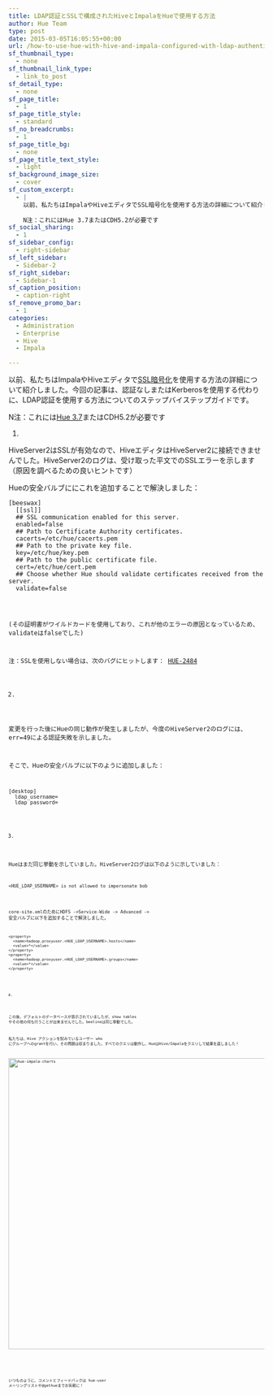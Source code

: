 ```yaml
---
title: LDAP認証とSSLで構成されたHiveとImpalaをHueで使用する方法
author: Hue Team
type: post
date: 2015-03-05T16:05:55+00:00
url: /how-to-use-hue-with-hive-and-impala-configured-with-ldap-authentication-and-ssl-2/
sf_thumbnail_type:
  - none
sf_thumbnail_link_type:
  - link_to_post
sf_detail_type:
  - none
sf_page_title:
  - 1
sf_page_title_style:
  - standard
sf_no_breadcrumbs:
  - 1
sf_page_title_bg:
  - none
sf_page_title_text_style:
  - light
sf_background_image_size:
  - cover
sf_custom_excerpt:
  - |
    以前、私たちはImpalaやHiveエディタでSSL暗号化を使用する方法の詳細について紹介しました。今回の記事は、認証なしまたはKerberosを使用する代わりに、LDAP認証を使用する方法についてのステップバイステップガイドです。
    
    N注：これにはHue 3.7またはCDH5.2が必要です
sf_social_sharing:
  - 1
sf_sidebar_config:
  - right-sidebar
sf_left_sidebar:
  - Sidebar-2
sf_right_sidebar:
  - Sidebar-1
sf_caption_position:
  - caption-right
sf_remove_promo_bar:
  - 1
categories:
  - Administration
  - Enterprise
  - Hive
  - Impala

---
```

以前、私たちはImpalaやHiveエディタで[SSL暗号化][1]を使用する方法の詳細について紹介しました。今回の記事は、認証なしまたはKerberosを使用する代わりに、LDAP認証を使用する方法についてのステップバイステップガイドです。

N注：これには[Hue 3.7][2]またはCDH5.2が必要です

1.
  
HiveServer2はSSLが有効なので、HiveエディタはHiveServer2に接続できませんでした。HiveServer2のログは、受け取った平文でのSSLエラーを示します（原因を調べるための良いヒントです）

Hueの安全バルブににこれを追加することで解決しました：

<pre><code class="bash">[beeswax]
  [[ssl]]
  ## SSL communication enabled for this server.
  enabled=false
  ## Path to Certificate Authority certificates.
  cacerts=/etc/hue/cacerts.pem
  ## Path to the private key file.
  key=/etc/hue/key.pem
  ## Path to the public certificate file.
  cert=/etc/hue/cert.pem
  ## Choose whether Hue should validate certificates received from the server.
  validate=false
</pre>

(その証明書がワイルドカードを使用しており、これが他のエラーの原因となっているため、validateはfalseでした)

注：SSLを使用しない場合は、次のバグにヒットします： [HUE-2484][3]

2.
  
変更を行った後にHueの同じ動作が発生しましたが、今度のHiveServer2のログには、err=49による認証失敗を示しました。

そこで、Hueの安全バルブに以下のように追加しました：

<pre><code class="bash">[desktop]
  ldap_username=
  ldap_password=
</pre>

3.
  
Hueはまだ同じ挙動を示していました。HiveServer2ログは以下のように示していました：

<pre><code class="bash">&lt;HUE_LDAP_USERNAME&gt; is not allowed to impersonate bob
</pre>

core-site.xmlのためにHDFS ->Service-Wide -> Advanced -> 安全バルブに以下を追加することで解決しました。

<pre><code class="xml">&lt;property&gt;
  &lt;name&gt;hadoop.proxyuser.&lt;HUE_LDAP_USERNAME&gt;.hosts&lt;/name&gt;
  &lt;value&gt;*&lt;/value&gt;
&lt;/property&gt;
&lt;property&gt;
  &lt;name&gt;hadoop.proxyuser.&lt;HUE_LDAP_USERNAME&gt;.groups&lt;/name&gt;
  &lt;value&gt;*&lt;/value&gt;
&lt;/property&gt;
</pre>

4.
  
この後、デフォルトのデータベースが表示されていましたが、show tables やその他の何も行うことが出来ませんでした。beelineは同じ挙動でした。

私たちは、Hive アクションを試みているユーザー who にグループへのgrantを行い、その問題は収まりました。すべてのクエリは動作し、HueはHive/Impalaをクエリして結果を返しました！

[<img class="aligncenter size-large wp-image-1787" src="https://cdn.gethue.com/uploads/2014/10/hue-impala-charts-1024x573.png" alt="hue-impala-charts" width="1024" height="573" data-wp-pid="1787" />][4]

&nbsp;

いつものように、コメントとフィードバックは hue-user メーリングリストや@gethueまでお気軽に！

 [1]: https://gethue.com/hadoop-tutorial-ssl-encryption-between-hue-and-hive/
 [2]: https://gethue.com/hue-3-7-with-sentry-app-and-new-search-widgets-are-out/
 [3]: https://issues.cloudera.org/browse/HUE-2484
 [4]: https://cdn.gethue.com/uploads/2014/10/hue-impala-charts.png